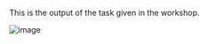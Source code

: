 This is the output of the task given in the workshop. 

![image](https://github.com/Caerlower/BUILDH3R_June_Algorand/assets/91242573/0e7ebc9c-70a5-472a-bc04-4679d0dc5a86)

